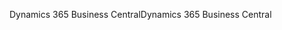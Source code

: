 <span data-ttu-id="37193-101">Dynamics 365 Business Central</span><span class="sxs-lookup"><span data-stu-id="37193-101">Dynamics 365 Business Central</span></span>
